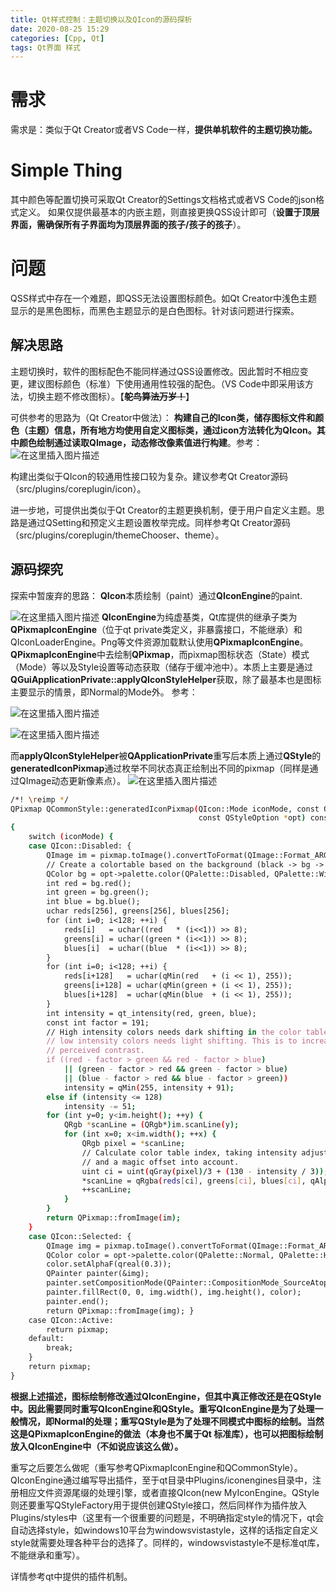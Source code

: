 ```yaml
---
title: Qt样式控制：主题切换以及QIcon的源码探析
date: 2020-08-25 15:29
categories: [Cpp, Qt]
tags: Qt界面 样式
---
```

# 需求

需求是：类似于Qt Creator或者VS Code一样，**提供单机软件的主题切换功能。**

# Simple Thing

其中颜色等配置切换可采取Qt Creator的Settings文档格式或者VS Code的json格式定义。
如果仅提供最基本的内嵌主题，则直接更换QSS设计即可（**设置于顶层界面，需确保所有子界面均为顶层界面的孩子/孩子的孩子**）。

# 问题

QSS样式中存在一个难题，即QSS无法设置图标颜色。如Qt Creator中浅色主题显示的是黑色图标，而黑色主题显示的是白色图标。针对该问题进行探索。

## 解决思路

主题切换时，软件的图标配色不能同样通过QSS设置修改。因此暂时不相应变更，建议图标颜色（标准）下使用通用性较强的配色。（VS Code中即采用该方法，切换主题不修改图标）。【~~**鸵鸟算法万岁！**~~】

可供参考的思路为（Qt Creator中做法）：
**构建自己的Icon类，储存图标文件和颜色（主题）信息，所有地方均使用自定义图标类，通过icon方法转化为QIcon。其中颜色绘制通过读取QImage，动态修改像素值进行构建**。参考：
 ![在这里插入图片描述](https://picbed.olimi.icu//img/202303291925888.png)

构建出类似于QIcon的较通用性接口较为复杂。建议参考Qt Creator源码（src/plugins/coreplugin/icon）。

进一步地，可提供出类似于Qt Creator的主题更换机制，便于用户自定义主题。思路是通过QSetting和预定义主题设置枚举完成。同样参考Qt Creator源码（src/plugins/coreplugin/themeChooser、theme）。

## 源码探究

探索中暂废弃的思路：
**QIcon**本质绘制（paint）通过**QIconEngine**的paint.

![在这里插入图片描述](https://picbed.olimi.icu//img/202303291925889.png)
**QIconEngine**为纯虚基类，Qt库提供的继承子类为**QPixmapIconEngine**（位于qt private类定义，非暴露接口，不能继承）和QIconLoaderEngine。Png等文件资源加载默认使用**QPixmapIconEngine**。**QPixmapIconEngine**中去绘制**QPixmap**，而pixmap图标状态（State）模式（Mode）等以及Style设置等动态获取（储存于缓冲池中）。本质上主要是通过**QGuiApplicationPrivate::applyQIconStyleHelper**获取，除了最基本也是图标主要显示的情景，即Normal的Mode外。
参考：

 ![在这里插入图片描述](https://picbed.olimi.icu//img/202303291925890.png)

![在这里插入图片描述](https://picbed.olimi.icu//img/202303291925891.png)

而**applyQIconStyleHelper**被**QApplicationPrivate**重写后本质上通过**QStyle**的**generatedIconPixmap**通过枚举不同状态真正绘制出不同的pixmap（同样是通过QImage动态更新像素点）。
![在这里插入图片描述](https://picbed.olimi.icu//img/202303291925892.png)

```bash
/*! \reimp */
QPixmap QCommonStyle::generatedIconPixmap(QIcon::Mode iconMode, const QPixmap &pixmap,
                                          const QStyleOption *opt) const
{
    switch (iconMode) {
    case QIcon::Disabled: {
        QImage im = pixmap.toImage().convertToFormat(QImage::Format_ARGB32);
        // Create a colortable based on the background (black -> bg -> white)
        QColor bg = opt->palette.color(QPalette::Disabled, QPalette::Window);
        int red = bg.red();
        int green = bg.green();
        int blue = bg.blue();
        uchar reds[256], greens[256], blues[256];
        for (int i=0; i<128; ++i) {
            reds[i]   = uchar((red   * (i<<1)) >> 8);
            greens[i] = uchar((green * (i<<1)) >> 8);
            blues[i]  = uchar((blue  * (i<<1)) >> 8);
        }
        for (int i=0; i<128; ++i) {
            reds[i+128]   = uchar(qMin(red   + (i << 1), 255));
            greens[i+128] = uchar(qMin(green + (i << 1), 255));
            blues[i+128]  = uchar(qMin(blue  + (i << 1), 255));
        }
        int intensity = qt_intensity(red, green, blue);
        const int factor = 191;
        // High intensity colors needs dark shifting in the color table, while
        // low intensity colors needs light shifting. This is to increase the
        // perceived contrast.
        if ((red - factor > green && red - factor > blue)
            || (green - factor > red && green - factor > blue)
            || (blue - factor > red && blue - factor > green))
            intensity = qMin(255, intensity + 91);
        else if (intensity <= 128)
            intensity -= 51;
        for (int y=0; y<im.height(); ++y) {
            QRgb *scanLine = (QRgb*)im.scanLine(y);
            for (int x=0; x<im.width(); ++x) {
                QRgb pixel = *scanLine;
                // Calculate color table index, taking intensity adjustment
                // and a magic offset into account.
                uint ci = uint(qGray(pixel)/3 + (130 - intensity / 3));
                *scanLine = qRgba(reds[ci], greens[ci], blues[ci], qAlpha(pixel));
                ++scanLine;
            }
        }
        return QPixmap::fromImage(im);
    }
    case QIcon::Selected: {
        QImage img = pixmap.toImage().convertToFormat(QImage::Format_ARGB32_Premultiplied);
        QColor color = opt->palette.color(QPalette::Normal, QPalette::Highlight);
        color.setAlphaF(qreal(0.3));
        QPainter painter(&img);
        painter.setCompositionMode(QPainter::CompositionMode_SourceAtop);
        painter.fillRect(0, 0, img.width(), img.height(), color);
        painter.end();
        return QPixmap::fromImage(img); }
    case QIcon::Active:
        return pixmap;
    default:
        break;
    }
    return pixmap;
}
```

**根据上述描述，图标绘制修改通过QIconEngine，但其中真正修改还是在QStyle中。因此需要同时重写QIconEngine和QStyle。重写QIconEngine是为了处理一般情况，即Normal的处理；重写QStyle是为了处理不同模式中图标的绘制。当然这是QPixmapIconEngine的做法（本身也不属于Qt 标准库），也可以把图标绘制放入QIconEngine中（不如说应该这么做）。**

重写之后要怎么做呢（重写参考QPixmapIconEngine和QCommonStyle）。QIconEngine通过编写导出插件，至于qt目录中Plugins/iconengines目录中，注册相应文件资源尾缀的处理引擎，或者直接QIcon(new MyIconEngine。QStyle则还要重写QStyleFactory用于提供创建QStyle接口，然后同样作为插件放入Plugins/styles中（这里有一个很重要的问题是，不明确指定style的情况下，qt会自动选择style，如windows10平台为windowsvistastyle，这样的话指定自定义style就需要处理各种平台的选择了。同样的，windowsvistastyle不是标准qt库，不能继承和重写）。

详情参考qt中提供的插件机制。
